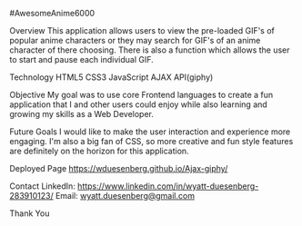 #AwesomeAnime6000

Overview
This application allows users to view the pre-loaded GIF's of popular anime characters or they may search for GIF's of an anime character of there choosing. There is also a function which allows the user to start and pause each individual GIF.

Technology
    HTML5
    CSS3
    JavaScript
    AJAX
    API(giphy)

Objective
My goal was to use core Frontend languages to create a fun application that I and other users could enjoy while also learning and growing my skills as a Web Developer.

Future Goals
I would like to make the user interaction and experience more engaging. I'm also a big fan of CSS, so more creative and fun style features are definitely on the horizon for this application.

Deployed Page
https://wduesenberg.github.io/Ajax-giphy/

Contact
    LinkedIn: https://www.linkedin.com/in/wyatt-duesenberg-283910123/
    Email: wyatt.duesenberg@gmail.com

Thank You
